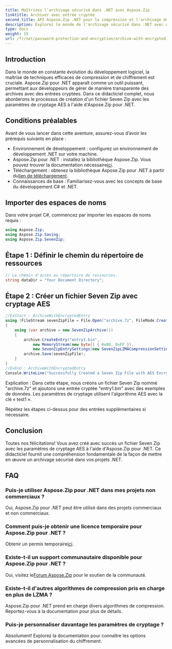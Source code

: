 ```yaml
---
title: Maîtrisez l’archivage sécurisé dans .NET avec Aspose.Zip
linktitle: Archiver avec entrée cryptée
second_title: API Aspose.Zip .NET pour la compression et l'archivage de fichiers
description: Explorez le monde de l'archivage sécurisé dans .NET avec Aspose.Zip. Créez facilement sept fichiers Zip avec cryptage AES. Boostez vos compétences en développement dès maintenant !
type: docs
weight: 15
url: /fr/net/password-protection-and-encryption/archive-with-encrypted-entry/
---
```


## Introduction

Dans le monde en constante évolution du développement logiciel, la maîtrise de techniques efficaces de compression et de chiffrement est cruciale. Aspose.Zip pour .NET apparaît comme un outil puissant, permettant aux développeurs de gérer de manière transparente des archives avec des entrées cryptées. Dans ce didacticiel complet, nous aborderons le processus de création d'un fichier Seven Zip avec les paramètres de cryptage AES à l'aide d'Aspose.Zip pour .NET.

## Conditions préalables

Avant de vous lancer dans cette aventure, assurez-vous d’avoir les prérequis suivants en place :

- Environnement de développement : configurez un environnement de développement .NET sur votre machine.
-  Aspose.Zip pour .NET : installez la bibliothèque Aspose.Zip. Vous pouvez trouver la documentation nécessaire[ici](https://reference.aspose.com/zip/net/).
-  Téléchargement : obtenez la bibliothèque Aspose.Zip pour .NET à partir du[lien de téléchargement](https://releases.aspose.com/zip/net/).
- Connaissances de base : Familiarisez-vous avec les concepts de base du développement C# et .NET.

## Importer des espaces de noms

Dans votre projet C#, commencez par importer les espaces de noms requis :

```csharp
using Aspose.Zip;
using Aspose.Zip.Saving;
using Aspose.Zip.SevenZip;
```

## Étape 1 : Définir le chemin du répertoire de ressources

```csharp
// Le chemin d'accès au répertoire de ressources.
string dataDir = "Your Document Directory";
```

## Étape 2 : Créer un fichier Seven Zip avec cryptage AES

```csharp
//ExStart : ArchiveWithEncryptedEntry
using (FileStream sevenZipFile = File.Open("archive.7z", FileMode.Create))
{
    using (var archive = new SevenZipArchive())
    {
        archive.CreateEntry("entry1.bin", 
            new MemoryStream(new byte[] { 0x00, 0xFF }), 
            new SevenZipEntrySettings(new SevenZipLZMACompressionSettings(), new SevenZipAESEncryptionSettings("test1")));
        archive.Save(sevenZipFile);
    }
}
//ExEnd : ArchiveWithEncryptedEntry
Console.WriteLine("Successfully Created a Seven Zip File with AES Encryption Settings");
```

Explication : Dans cette étape, nous créons un fichier Seven Zip nommé "archive.7z" et ajoutons une entrée cryptée "entry1.bin" avec des exemples de données. Les paramètres de cryptage utilisent l'algorithme AES avec la clé « test1 ».

Répétez les étapes ci-dessus pour des entrées supplémentaires si nécessaire.

## Conclusion

Toutes nos félicitations! Vous avez créé avec succès un fichier Seven Zip avec les paramètres de cryptage AES à l'aide d'Aspose.Zip pour .NET. Ce didacticiel fournit une compréhension fondamentale de la façon de mettre en œuvre un archivage sécurisé dans vos projets .NET.

## FAQ

### Puis-je utiliser Aspose.Zip pour .NET dans mes projets non commerciaux ?
Oui, Aspose.Zip pour .NET peut être utilisé dans des projets commerciaux et non commerciaux.

### Comment puis-je obtenir une licence temporaire pour Aspose.Zip pour .NET ?
 Obtenir un permis temporaire[ici](https://purchase.aspose.com/temporary-license/).

### Existe-t-il un support communautaire disponible pour Aspose.Zip pour .NET ?
 Oui, visitez le[Forum Aspose.Zip](https://forum.aspose.com/c/zip/37) pour le soutien de la communauté.

### Existe-t-il d'autres algorithmes de compression pris en charge en plus de LZMA ?
Aspose.Zip pour .NET prend en charge divers algorithmes de compression. Reportez-vous à la documentation pour plus de détails.

### Puis-je personnaliser davantage les paramètres de cryptage ?
Absolument! Explorez la documentation pour connaître les options avancées de personnalisation du chiffrement.


